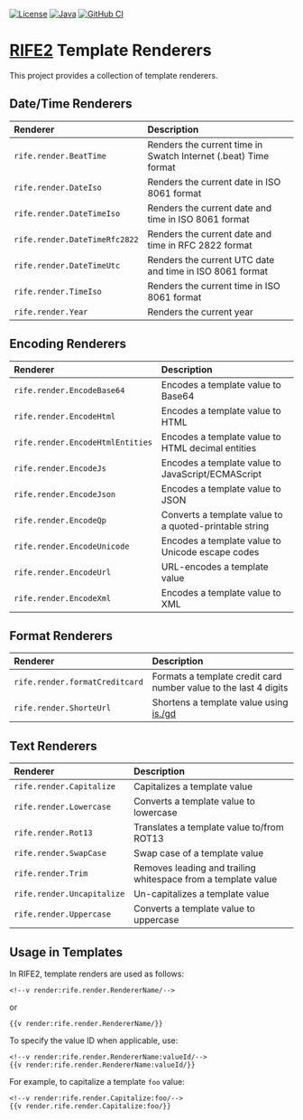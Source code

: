 [![License](https://img.shields.io/badge/license-Apache%20License%202.0-blue.svg)](https://opensource.org/licenses/Apache-2.0)
[![Java](https://img.shields.io/badge/java-17%2B-blue)](https://www.oracle.com/java/technologies/javase/jdk17-archive-downloads.html)
[![GitHub CI](https://github.com/rife2/rife2-template-renderers/actions/workflows/gradle.yml/badge.svg)](https://github.com/rife2/rife2-template-renderers/actions/workflows/gradle.yml)


# [RIFE2](https://rife2.com/) Template Renderers

This project provides a collection of template renderers.

## Date/Time Renderers

| Renderer                         | Description                                                     |
|:---------------------------------|:----------------------------------------------------------------|
| `rife.render.BeatTime`           | Renders the current time in Swatch Internet (.beat) Time format |
| `rife.render.DateIso`            | Renders the current date in ISO 8061 format                     |
| `rife.render.DateTimeIso`        | Renders the current date and time in ISO 8061 format            |
| `rife.render.DateTimeRfc2822`    | Renders the current date and time in RFC 2822 format            |
| `rife.render.DateTimeUtc`        | Renders the current UTC date and time in ISO 8061 format        |
| `rife.render.TimeIso`            | Renders the current time in ISO 8061 format                     |
| `rife.render.Year`               | Renders the current year                                        |

## Encoding Renderers

| Renderer                         | Description                                            |
|:---------------------------------|:-------------------------------------------------------|
| `rife.render.EncodeBase64`       | Encodes a template value to Base64                     |
| `rife.render.EncodeHtml`         | Encodes a template value to HTML                       |
| `rife.render.EncodeHtmlEntities` | Encodes a template value to HTML decimal entities      |
| `rife.render.EncodeJs`           | Encodes a template value to JavaScript/ECMAScript      |
| `rife.render.EncodeJson`         | Encodes a template value to JSON                       |
| `rife.render.EncodeQp`           | Converts a template value to a quoted-printable string |
| `rife.render.EncodeUnicode`      | Encodes a template value to Unicode escape codes       |
| `rife.render.EncodeUrl`          | URL-encodes a template value                           |
| `rife.render.EncodeXml`          | Encodes a template value to XML                        |

## Format Renderers

| Renderer                         | Description                                                      |
|:---------------------------------|:-----------------------------------------------------------------|
| `rife.render.formatCreditcard`   | Formats a template credit card number value to the last 4 digits |
| `rife.render.ShorteUrl`          | Shortens a template value using [is./gd](https://is.gd/)         |


## Text Renderers

| Renderer                    | Description                                                   |
|:----------------------------|:--------------------------------------------------------------|
| `rife.render.Capitalize`    | Capitalizes a template value                                  |
| `rife.render.Lowercase`     | Converts a template value to lowercase                        |
| `rife.render.Rot13`         | Translates a template value to/from ROT13                     |
| `rife.render.SwapCase`      | Swap case of a template value                                 |
| `rife.render.Trim`          | Removes leading and trailing whitespace from a template value |
| `rife.render.Uncapitalize`  | Un-capitalizes a template value                               |
| `rife.render.Uppercase`     | Converts a template value to uppercase                        |

## Usage in Templates

In RIFE2, template renders are used as follows:

```
<!--v render:rife.render.RendererName/-->
```

or

```
{{v render:rife.render.RendererName/}}
```

To specify the value ID when applicable, use:

```
<!--v render:rife.render.RendererName:valueId/-->
{{v render:rife.render.RendererName:valueId/}}
```

For example, to capitalize a template `foo` value:

```
<!--v render:rife.render.Capitalize:foo/-->
{{v render.rife.render.Capitalize:foo/}}
```